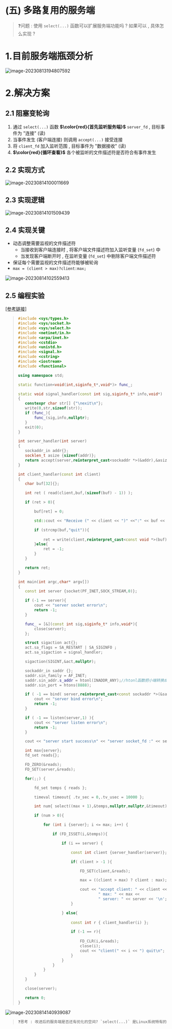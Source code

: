 # (五) 多路复用的服务端

> ❓问题 : 使用 `select(...)` 函数可以扩展服务端功能吗 ? 如果可以 , 具体怎么实现 ?

# 1.目前服务端瓶颈分析

<img src="./assets/image-20230813194807592.png" alt="image-20230813194807592" /> 

# 2.解决方案

## 2.1 阻塞变轮询 

1. 通过 `select(...)` 函数 **$\color{red}{首先监听服务端}$** `server_fd` , 目标事件为 "连接" (读)
2. 当事件发生 (客户端连接) 则调用 `accept(...)` 接受连接
3. 将 `client_fd` 加入监听范围 , 目标事件为 "数据接收" (读)
4. **$\color{red}{循环查看}$** 各个被监听的文件描述符是否符合有事件发生

## 2.2 实现方式

<img src="./assets/image-20230814100011669.png" alt="image-20230814100011669" /> 

## 2.3 实现逻辑

<img src="./assets/image-20230814101509439.png" alt="image-20230814101509439" /> 

## 2.4 实现关键

* 动态调整需要监视的文件描述符
	* 当接收到客户端连接时 , 将客户端文件描述符加入监听变量 (`fd_set`) 中
	* 当发现客户端断开时 , 在监听变量 (`fd_set`) 中剔除客户端文件描述符
* 保证每个需要监视的文件描述符能够被轮询
* `max = (client > max)?client:max;`

<img src="./assets/image-20230814102559413.png" alt="image-20230814102559413" /> 

## 2.5 编程实验

[[参考链接]](https://github.com/WONGZEONJYU/STU_LINUX_NETWORK/blob/main/7.select-server/2_select-server.cpp)

>```c++
>#include <sys/types.h>
>#include <sys/socket.h>
>#include <sys/select.h>
>#include <netinet/in.h>
>#include <arpa/inet.h>
>#include <cstdio>
>#include <unistd.h>
>#include <signal.h>
>#include <cstring>
>#include <iostream>
>#include <functional>
>
>using namespace std;
>
>static function<void(int,siginfo_t*,void*)> func_;
>
>static void signal_handler(const int sig,siginfo_t* info,void*)
>{
>    constexpr char str[] {"\nexit\n"};
>    write(0,str,sizeof(str));
>    if (func_){
>        func_(sig,info,nullptr);
>    }
>    exit(0);
>}
>
>int server_handler(int server)
>{
>    sockaddr_in addr{};
>    socklen_t asize {sizeof(addr)};
>    return accept(server,reinterpret_cast<sockaddr *>(&addr),&asize);
>}
>
>int client_handler(const int client)
>{
>    char buf[32]{};
>
>    int ret ( read(client,buf,(sizeof(buf) - 1)) );
>
>    if (ret > 0){
>
>        buf[ret] = 0;
>
>        std::cout << "Receive (" << client << ")" <<":" << buf << '\n';
>
>        if (strcmp(buf,"quit")){
>            
>            ret = write(client,reinterpret_cast<const void *>(buf),ret);
>        }else{
>            ret = -1;
>        }
>    }
>
>    return ret;
>}
>
>int main(int argc,char* argv[]) 
>{
>    const int server {socket(PF_INET,SOCK_STREAM,0)};
>
>    if (-1 == server){
>        cout << "server socket error\n";
>        return -1;
>    }
>
>    func_ = [&](const int sig,siginfo_t* info,void*){
>        close(server);
>    };
>
>    struct sigaction act{};
>    act.sa_flags = SA_RESTART | SA_SIGINFO ;
>    act.sa_sigaction = signal_handler;
>
>    sigaction(SIGINT,&act,nullptr);
>
>    sockaddr_in saddr {};
>    saddr.sin_family = AF_INET;
>    saddr.sin_addr.s_addr = htonl(INADDR_ANY);//htonl函数把小端转换成大端（网络字节序采用大端）
>    saddr.sin_port = htons(8888);
>
>    if ( -1 == bind( server,reinterpret_cast<const sockaddr *>(&saddr),sizeof(saddr) ) ){
>        cout << "server bind error\n";
>        return -1;
>    }
>
>    if ( -1 == listen(server,1) ){
>        cout << "server listen error\n";
>        return -1;
>    }
>
>    cout << "server start success\n" << "server socket_fd :" << server << '\n';
>
>    int max{server};
>    fd_set reads{};
>
>    FD_ZERO(&reads);
>    FD_SET(server,&reads);
>
>    for(;;) {
>
>        fd_set temps { reads };
>
>        timeval timeout{ .tv_sec = 0,.tv_usec = 10000 };
>
>        int num{ select((max + 1),&temps,nullptr,nullptr,&timeout) };
>
>        if (num > 0){
>
>            for (int i {server}; i <= max; i++) {
>
>                if (FD_ISSET(i,&temps)){
>
>                    if (i == server) {
>
>                        const int client {server_handler(server)};
>
>                        if( client > -1 ){
>
>                            FD_SET(client,&reads);
>
>                            max = ((client > max) ? client : max);
>
>                            cout << "accept client: " << client << 
>                                    " max: " << max << 
>                                    " server: " << server << '\n';
>                        }
>
>                    } else{
>                        
>                        const int r { client_handler(i) };
>
>                        if (-1 == r){
>                            
>                            FD_CLR(i,&reads);
>                            close(i);
>                            cout << "client(" << i << ") quit\n";
>                        }
>                    }
>                }
>            }
>        }
>    }
>
>    close(server);
>
>    return 0;
>}
>```

<img src="./assets/image-20230814140939087.png" alt="image-20230814140939087" /> 

> ```tex
> ❓思考 : 改进后的服务端是否还有优化的空间? `select(...)` 是Linux系统特有的吗?
> ```

